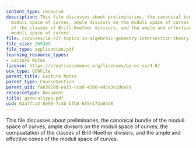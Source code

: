 ```yaml
---
content_type: resource
description: This file discusses about preliminaries, the canonical bundle of the
  moduli space of curves, ample divisors on the moduli space of curves, the compuatation
  of the classes of Brill-Noether divisors, and the ample and effective cones of the
  moduli space of curves.
file: /courses/18-727-topics-in-algebraic-geometry-intersection-theory-on-moduli-spaces-spring-2006/62affca28e907c4bbfb6655e172a04d6_generaltype.pdf
file_size: 269389
file_type: application/pdf
learning_resource_types:
- Lecture Notes
license: https://creativecommons.org/licenses/by-nc-sa/4.0/
ocw_type: OCWFile
parent_title: Lecture Notes
parent_type: CourseSection
parent_uid: fa83920d-ea33-ccad-4108-edce3e1dea7a
resourcetype: Document
title: generaltype.pdf
uid: 62affca2-8e90-7c4b-bfb6-655e172a04d6
---
```

This file discusses about preliminaries, the canonical bundle of the moduli space of curves, ample divisors on the moduli space of curves, the compuatation of the classes of Brill-Noether divisors, and the ample and effective cones of the moduli space of curves.